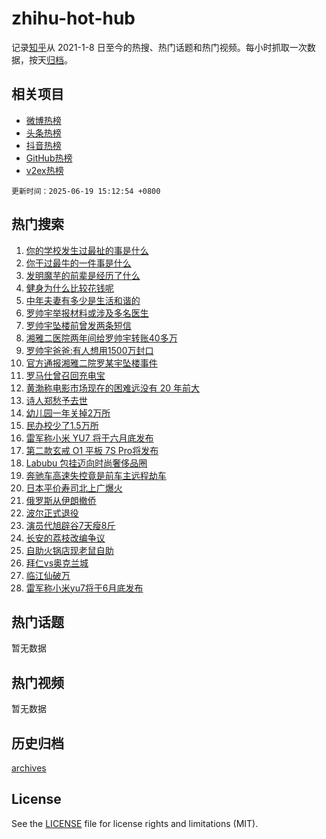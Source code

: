 # zhihu-hot-hub

记录[知乎](https://www.zhihu.com/)从 2021-1-8 日至今的热搜、热门话题和热门视频。每小时抓取一次数据，按天[归档](archives)。

## 相关项目

- [微博热榜](https://github.com/lonnyzhang423/weibo-hot-hub)
- [头条热榜](https://github.com/lonnyzhang423/toutiao-hot-hub)
- [抖音热榜](https://github.com/lonnyzhang423/douyin-hot-hub)
- [GitHub热榜](https://github.com/lonnyzhang423/github-hot-hub)
- [v2ex热榜](https://github.com/lonnyzhang423/v2ex-hot-hub)


`更新时间：2025-06-19 15:12:54 +0800`

## 热门搜索

1. [你的学校发生过最扯的事是什么](https://www.zhihu.com/search?q=%E4%BD%A0%E7%9A%84%E5%AD%A6%E6%A0%A1%E5%8F%91%E7%94%9F%E8%BF%87%E6%9C%80%E6%89%AF%E7%9A%84%E4%BA%8B%E6%98%AF%E4%BB%80%E4%B9%88)
1. [你干过最牛的一件事是什么](https://www.zhihu.com/search?q=%E4%BD%A0%E5%B9%B2%E8%BF%87%E6%9C%80%E7%89%9B%E7%9A%84%E4%B8%80%E4%BB%B6%E4%BA%8B%E6%98%AF%E4%BB%80%E4%B9%88)
1. [发明魔芋的前辈是经历了什么](https://www.zhihu.com/search?q=%E5%8F%91%E6%98%8E%E9%AD%94%E8%8A%8B%E7%9A%84%E5%89%8D%E8%BE%88%E6%98%AF%E7%BB%8F%E5%8E%86%E4%BA%86%E4%BB%80%E4%B9%88)
1. [健身为什么比较花钱呢](https://www.zhihu.com/search?q=%E5%81%A5%E8%BA%AB%E4%B8%BA%E4%BB%80%E4%B9%88%E6%AF%94%E8%BE%83%E8%8A%B1%E9%92%B1%E5%91%A2)
1. [中年夫妻有多少是生活和谐的](https://www.zhihu.com/search?q=%E4%B8%AD%E5%B9%B4%E5%A4%AB%E5%A6%BB%E6%9C%89%E5%A4%9A%E5%B0%91%E6%98%AF%E7%94%9F%E6%B4%BB%E5%92%8C%E8%B0%90%E7%9A%84)
1. [罗帅宇举报材料或涉及多名医生](https://www.zhihu.com/search?q=%E7%BD%97%E5%B8%85%E5%AE%87%E4%B8%BE%E6%8A%A5%E6%9D%90%E6%96%99%E6%88%96%E6%B6%89%E5%8F%8A%E5%A4%9A%E5%90%8D%E5%8C%BB%E7%94%9F)
1. [罗帅宇坠楼前曾发两条短信](https://www.zhihu.com/search?q=%E7%BD%97%E5%B8%85%E5%AE%87%E5%9D%A0%E6%A5%BC%E5%89%8D%E6%9B%BE%E5%8F%91%E4%B8%A4%E6%9D%A1%E7%9F%AD%E4%BF%A1)
1. [湘雅二医院两年间给罗帅宇转账40多万](https://www.zhihu.com/search?q=%E6%B9%98%E9%9B%85%E4%BA%8C%E5%8C%BB%E9%99%A2%E4%B8%A4%E5%B9%B4%E9%97%B4%E7%BB%99%E7%BD%97%E5%B8%85%E5%AE%87%E8%BD%AC%E8%B4%A640%E5%A4%9A%E4%B8%87)
1. [罗帅宇爸爸:有人想用1500万封口](https://www.zhihu.com/search?q=%E7%BD%97%E5%B8%85%E5%AE%87%E7%88%B8%E7%88%B8%3A%E6%9C%89%E4%BA%BA%E6%83%B3%E7%94%A81500%E4%B8%87%E5%B0%81%E5%8F%A3)
1. [官方通报湘雅二院罗某宇坠楼事件](https://www.zhihu.com/search?q=%E5%AE%98%E6%96%B9%E9%80%9A%E6%8A%A5%E6%B9%98%E9%9B%85%E4%BA%8C%E9%99%A2%E7%BD%97%E6%9F%90%E5%AE%87%E5%9D%A0%E6%A5%BC%E4%BA%8B%E4%BB%B6)
1. [罗马仕曾召回充电宝](https://www.zhihu.com/search?q=%E7%BD%97%E9%A9%AC%E4%BB%95%E6%9B%BE%E5%8F%AC%E5%9B%9E%E5%85%85%E7%94%B5%E5%AE%9D)
1. [黄渤称电影市场现在的困难远没有 20 年前大](https://www.zhihu.com/search?q=%E9%BB%84%E6%B8%A4%E7%A7%B0%E7%94%B5%E5%BD%B1%E5%B8%82%E5%9C%BA%E7%8E%B0%E5%9C%A8%E7%9A%84%E5%9B%B0%E9%9A%BE%E8%BF%9C%E6%B2%A1%E6%9C%89%2020%20%E5%B9%B4%E5%89%8D%E5%A4%A7)
1. [诗人郑愁予去世](https://www.zhihu.com/search?q=%E8%AF%97%E4%BA%BA%E9%83%91%E6%84%81%E4%BA%88%E5%8E%BB%E4%B8%96)
1. [幼儿园一年关掉2万所](https://www.zhihu.com/search?q=%E5%B9%BC%E5%84%BF%E5%9B%AD%E4%B8%80%E5%B9%B4%E5%85%B3%E6%8E%892%E4%B8%87%E6%89%80)
1. [民办校少了1.5万所](https://www.zhihu.com/search?q=%E6%B0%91%E5%8A%9E%E6%A0%A1%E5%B0%91%E4%BA%861.5%E4%B8%87%E6%89%80)
1. [雷军称小米 YU7 将于六月底发布](https://www.zhihu.com/search?q=%E9%9B%B7%E5%86%9B%E7%A7%B0%E5%B0%8F%E7%B1%B3%20YU7%20%E5%B0%86%E4%BA%8E%E5%85%AD%E6%9C%88%E5%BA%95%E5%8F%91%E5%B8%83)
1. [第二款玄戒 O1 平板 7S Pro将发布](https://www.zhihu.com/search?q=%E7%AC%AC%E4%BA%8C%E6%AC%BE%E7%8E%84%E6%88%92%20O1%20%E5%B9%B3%E6%9D%BF%207S%20Pro%E5%B0%86%E5%8F%91%E5%B8%83)
1. [Labubu 包挂迈向时尚奢侈品圈](https://www.zhihu.com/search?q=Labubu%20%E5%8C%85%E6%8C%82%E8%BF%88%E5%90%91%E6%97%B6%E5%B0%9A%E5%A5%A2%E4%BE%88%E5%93%81%E5%9C%88)
1. [奔驰车高速失控竟是前车主远程劫车](https://www.zhihu.com/search?q=%E5%A5%94%E9%A9%B0%E8%BD%A6%E9%AB%98%E9%80%9F%E5%A4%B1%E6%8E%A7%E7%AB%9F%E6%98%AF%E5%89%8D%E8%BD%A6%E4%B8%BB%E8%BF%9C%E7%A8%8B%E5%8A%AB%E8%BD%A6)
1. [日本平价寿司北上广爆火](https://www.zhihu.com/search?q=%E6%97%A5%E6%9C%AC%E5%B9%B3%E4%BB%B7%E5%AF%BF%E5%8F%B8%E5%8C%97%E4%B8%8A%E5%B9%BF%E7%88%86%E7%81%AB)
1. [俄罗斯从伊朗撤侨](https://www.zhihu.com/search?q=%E4%BF%84%E7%BD%97%E6%96%AF%E4%BB%8E%E4%BC%8A%E6%9C%97%E6%92%A4%E4%BE%A8)
1. [波尔正式退役](https://www.zhihu.com/search?q=%E6%B3%A2%E5%B0%94%E6%AD%A3%E5%BC%8F%E9%80%80%E5%BD%B9)
1. [演员代旭辟谷7天瘦8斤](https://www.zhihu.com/search?q=%E6%BC%94%E5%91%98%E4%BB%A3%E6%97%AD%E8%BE%9F%E8%B0%B77%E5%A4%A9%E7%98%A68%E6%96%A4)
1. [长安的荔枝改编争议](https://www.zhihu.com/search?q=%E9%95%BF%E5%AE%89%E7%9A%84%E8%8D%94%E6%9E%9D%E6%94%B9%E7%BC%96%E4%BA%89%E8%AE%AE)
1. [自助火锅店现老鼠自助](https://www.zhihu.com/search?q=%E8%87%AA%E5%8A%A9%E7%81%AB%E9%94%85%E5%BA%97%E7%8E%B0%E8%80%81%E9%BC%A0%E8%87%AA%E5%8A%A9)
1. [拜仁vs奥克兰城](https://www.zhihu.com/search?q=%E6%8B%9C%E4%BB%81vs%E5%A5%A5%E5%85%8B%E5%85%B0%E5%9F%8E)
1. [临江仙破万](https://www.zhihu.com/search?q=%E4%B8%B4%E6%B1%9F%E4%BB%99%E7%A0%B4%E4%B8%87)
1. [雷军称小米yu7将于6月底发布](https://www.zhihu.com/search?q=%E9%9B%B7%E5%86%9B%E7%A7%B0%E5%B0%8F%E7%B1%B3yu7%E5%B0%86%E4%BA%8E6%E6%9C%88%E5%BA%95%E5%8F%91%E5%B8%83)

## 热门话题

暂无数据

## 热门视频

暂无数据

## 历史归档

[archives](archives)

## License

See the [LICENSE](LICENSE) file for license rights and limitations (MIT).
